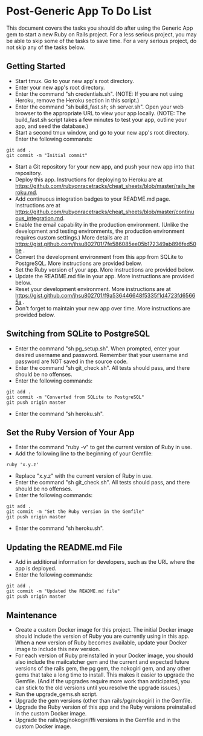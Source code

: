 # Post-Generic App To Do List

This document covers the tasks you should do after using the Generic App gem to start a new Ruby on Rails project.  For a less serious project, you may be able to skip some of the tasks to save time.  For a very serious project, do not skip any of the tasks below.

## Getting Started
* Start tmux.  Go to your new app's root directory.
* Enter your new app's root directory.
* Enter the command "sh credentials.sh".  (NOTE: If you are not using Heroku, remove the Heroku section in this script.)
* Enter the command "sh build_fast.sh; sh server.sh".  Open your web browser to the appropriate URL to view your app locally.  (NOTE: The build_fast.sh script takes a few minutes to test your app, outline your app, and seed the database.)  
* Start a second tmux window, and go to your new app's root directory.  Enter the following commands:
```
git add .
git commit -m "Initial commit"
```
* Start a Git repository for your new app, and push your new app into that repository.
* Deploy this app.  Instructions for deploying to Heroku are at https://github.com/rubyonracetracks/cheat_sheets/blob/master/rails_heroku.md.
* Add continuous integration badges to your README.md page.  Instructions are at https://github.com/rubyonracetracks/cheat_sheets/blob/master/continuous_integration.md.
* Enable the email capability in the production environment.  (Unlike the development and testing environments, the production environment requires custom settings.)  More details are at https://gist.github.com/jhsu802701/7fe586085ee05b172349ab896fed50be .
* Convert the development environment from this app from SQLite to PostgreSQL.  More instructions are provided below.
* Set the Ruby version of your app.  More instructions are provided below.
* Update the README.md file in your app.  More instructions are provided below.
* Reset your development environment.  More instructions are at https://gist.github.com/jhsu802701/f9a536446648f5335f1d4723fd65665a .
* Don't forget to maintain your new app over time.  More instructions are provided below.

## Switching from SQLite to PostgreSQL
* Enter the command "sh pg_setup.sh".  When prompted, enter your desired username and password.  Remember that your username and password are NOT saved in the source code.
* Enter the command "sh git_check.sh".  All tests should pass, and there should be no offenses.
* Enter the following commands:
```
git add .
git commit -m "Converted from SQLite to PostgreSQL"
git push origin master
```
* Enter the command "sh heroku.sh".

## Set the Ruby Version of Your App
* Enter the command "ruby -v" to get the current version of Ruby in use.
* Add the following line to the beginning of your Gemfile:
```
ruby 'x.y.z'
```
* Replace "x.y.z" with the current version of Ruby in use.
* Enter the command "sh git_check.sh".  All tests should pass, and there should be no offenses.
* Enter the following commands:
```
git add .
git commit -m "Set the Ruby version in the Gemfile"
git push origin master
```
* Enter the command "sh heroku.sh".

## Updating the README.md File
* Add in additional information for developers, such as the URL where the app is deployed.
* Enter the following commands:
```
git add .
git commit -m "Updated the README.md file"
git push origin master
```


## Maintenance
* Create a custom Docker image for this project.  The initial Docker image should include the version of Ruby you are currently using in this app.  When a new version of Ruby becomes available, update your Docker image to include this new version.
* For each version of Ruby preinstalled in your Docker image, you should also include the mailcatcher gem and the current and expected future versions of the rails gem, the pg gem, the nokogiri gem, and any other gems that take a long time to install.  This makes it easier to upgrade the Gemfile.  (And if the upgrades require more work than anticipated, you can stick to the old versions until you resolve the upgrade issues.)
* Run the upgrade_gems.sh script.
* Upgrade the gem versions (other than rails/pg/nokogiri) in the Gemfile.
* Upgrade the Ruby version of this app and the Ruby versions preinstalled in the custom Docker image.
* Upgrade the rails/pg/nokogiri/ffi versions in the Gemfile and in the custom Docker image.
